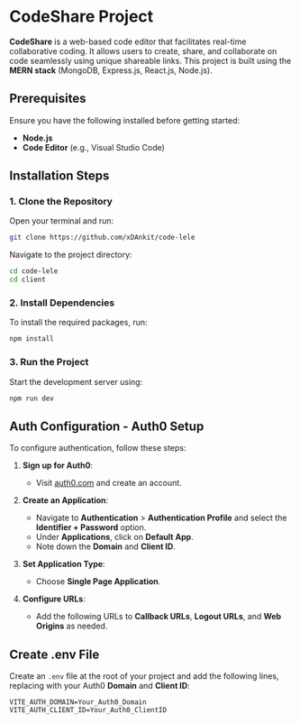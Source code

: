 # CodeShare Project

**CodeShare** is a web-based code editor that facilitates real-time collaborative coding. It allows users to create, share, and collaborate on code seamlessly using unique shareable links. This project is built using the **MERN stack** (MongoDB, Express.js, React.js, Node.js).

## Prerequisites

Ensure you have the following installed before getting started:

- **Node.js**
- **Code Editor** (e.g., Visual Studio Code)

## Installation Steps

### 1. Clone the Repository

Open your terminal and run:

```bash
git clone https://github.com/xDAnkit/code-lele
```

Navigate to the project directory:

```bash
cd code-lele
cd client
```

### 2. Install Dependencies

To install the required packages, run:

```bash
npm install
```

### 3. Run the Project

Start the development server using:

```bash
npm run dev
```

## Auth Configuration - Auth0 Setup

To configure authentication, follow these steps:

1. **Sign up for Auth0**:

   - Visit [auth0.com](https://auth0.com) and create an account.

2. **Create an Application**:

   - Navigate to **Authentication** > **Authentication Profile** and select the **Identifier + Password** option.
   - Under **Applications**, click on **Default App**.
   - Note down the **Domain** and **Client ID**.

3. **Set Application Type**:

   - Choose **Single Page Application**.

4. **Configure URLs**:

   - Add the following URLs to **Callback URLs**, **Logout URLs**, and **Web Origins** as needed.

## Create .env File

Create an `.env` file at the root of your project and add the following lines, replacing with your Auth0 **Domain** and **Client ID**:

```env
VITE_AUTH_DOMAIN=Your_Auth0_Domain
VITE_AUTH_CLIENT_ID=Your_Auth0_ClientID
```

